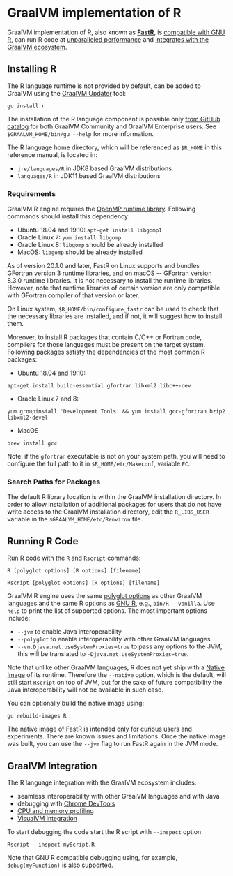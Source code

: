 # GraalVM implementation of R

GraalVM implementation of R, also known as **[FastR](https://github.com/oracle/fastr)**,
is [compatible with GNU R](Compatibility.md),
can run R code at [unparalleled performance](Performance.md) and [integrates with the GraalVM ecosystem](#graalvm-integration).

## Installing R

The R language runtime is not provided by default, can be added to GraalVM using the [GraalVM Updater](https://www.graalvm.org/docs/reference-manual/gu/) tool:
```
gu install r
```
The installation of the R language component is possible only
[from GitHub catalog](https://www.graalvm.org/docs/reference-manual/gu/#component-installation)
for both GraalVM Community and GraalVM Enterprise users. See `$GRAALVM_HOME/bin/gu --help` for more information.

The R language home directory, which will be referenced as `$R_HOME` in this reference manual, is located in:
* `jre/languages/R` in JDK8 based GraalVM distributions
* `languages/R` in JDK11 based GraalVM distributions

### Requirements
GraalVM R engine requires the [OpenMP runtime library](https://www.openmprtl.org/).
Following commands should install this dependency:

* Ubuntu 18.04 and 19.10: `apt-get install libgomp1`
* Oracle Linux 7: `yum install libgomp`
* Oracle Linux 8: `libgomp` should be already installed
* MacOS: `libgomp` should be already installed

As of version 20.1.0 and later, FastR on Linux supports and bundles GFortran version 3
runtime libraries, and on macOS -- GFortran version 8.3.0
runtime libraries. It is not necessary to install the runtime libraries. However,
note that runtime libraries of certain version are only compatible with GFortran
compiler of that version or later.

On Linux system, `$R_HOME/bin/configure_fastr` can be used to check that the
necessary libraries are installed, and if not, it will suggest how to install them.

Moreover, to install R packages that contain C/C++ or Fortran code, compilers
for those languages must be present on the target system. Following packages
satisfy the dependencies of the most common R packages:

* Ubuntu 18.04 and 19.10:
```
apt-get install build-essential gfortran libxml2 libc++-dev
```
* Oracle Linux 7 and 8:
```
yum groupinstall 'Development Tools' && yum install gcc-gfortran bzip2 libxml2-devel
```
* MacOS
```
brew install gcc
```

Note: if the `gfortran` executable is not on your system path, you will need to configure
the full path to it in `$R_HOME/etc/Makeconf`, variable `FC`.

### Search Paths for Packages
The default R library location is within the GraalVM installation directory.
In order to allow installation of additional packages for users that
do not have write access to the GraalVM installation directory,
edit the `R_LIBS_USER` variable in the `$GRAALVM_HOME/etc/Renviron` file.

## Running R Code

Run R code with the `R` and `Rscript` commands:
```
R [polyglot options] [R options] [filename]
```
```
Rscript [polyglot options] [R options] [filename]
```

GraalVM R engine uses the same [polyglot options](https://www.graalvm.org/reference-manual/polyglot-programming/#polyglot-options) as other GraalVM languages and the same R options as [GNU R](https://cran.r-project.org/doc/manuals/r-release/R-intro.html#Invoking-R-from-the-command-line), e.g., `bin/R --vanilla`.
Use `--help` to print the list of supported options. The most important options include:
  - `--jvm` to enable Java interoperability
  - `--polyglot` to enable interoperability with other GraalVM languages
  - `--vm.Djava.net.useSystemProxies=true` to pass any options to the JVM, this will be translated to `-Djava.net.useSystemProxies=true`.

Note that unlike other GraalVM languages, R does not yet ship with a
[Native Image](https://www.graalvm.org/reference-manual/native-image/) of its runtime.
Therefore the `--native` option, which is the default, will still start `Rscript` on top of JVM,
but for the sake of future compatibility the Java interoperability will not be available in such case.

You can optionally build the native image using:
```
gu rebuild-images R
```
The native image of FastR is intended only for curious users and experiments.
There are known issues and limitations. Once the native image was built, you can use
the `--jvm` flag to run FastR again in the JVM mode.

## GraalVM Integration

The R language integration with the GraalVM ecosystem includes:
   - seamless interoperability with other GraalVM languages and with Java
   - debugging with [Chrome DevTools](https://www.graalvm.org/tools/chrome-debugger/)
   - [CPU and memory profiling](https://www.graalvm.org/tools/profiling/)
   - [VisualVM integration](https://www.graalvm.org/tools/visualvm/)

To start debugging the code start the R script with `--inspect` option
```
Rscript --inspect myScript.R
```
Note that GNU R compatible debugging using, for example, `debug(myFunction)` is also supported.
